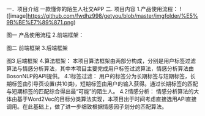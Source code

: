 一．项目介绍
    一款懂你的陌生人社交APP
二. 项目内容
1.产品使用流程：
!([image]https://github.com/fwdhz998/getyou/blob/master/imgfolder/%E5%9B%BE%E7%89%871.png)

图一 产品使用流程
2.前端框架：

图二 前端框架
3.后端框架

图3 后端框架
4.算法框架：
   本项目算法框架由两部分构成，分别是用户标签过滤算法与情感分析算法，其中本项目主要完成用户标签过滤算法，情感分析算法由BosonNLP的API提供。
4.1标签过滤：
   用户的标签分为长期标签与短期标签，长期标签由引导页设置(共10类)，短期标签由用户的输入获得。通过长期标签的匹配与短期标签的匹配综合得出最“可能”的陌生人。
4.2情感分析：
 情感分析算法的大体由基于Word2Vec的目标分类算法实现，本项目出于时间考虑直接选用API直接调用。在此基础上，做了进一步细致根据情感因子划分的匹配算法。
